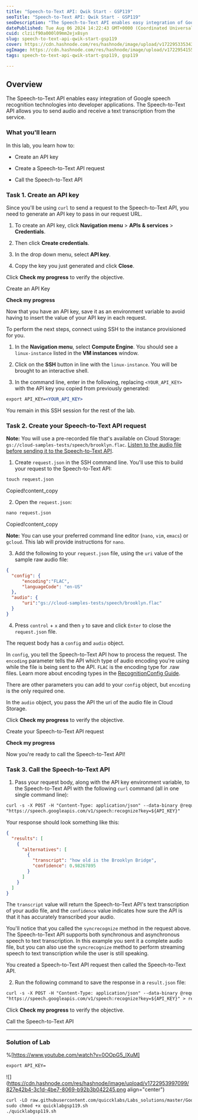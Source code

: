 ```yaml
---
title: "Speech-to-Text API: Qwik Start - GSP119"
seoTitle: "Speech-to-Text API: Qwik Start - GSP119"
seoDescription: "The Speech-to-Text API enables easy integration of Google speech recognition technologies into developer applications. The Speech-to-Text API allows you to"
datePublished: Tue Aug 06 2024 14:22:43 GMT+0000 (Coordinated Universal Time)
cuid: clziif90a000l09mm2ejx8syn
slug: speech-to-text-api-qwik-start-gsp119
cover: https://cdn.hashnode.com/res/hashnode/image/upload/v1722953353434/1a6a0571-5e47-446b-af26-49e858e445d7.png
ogImage: https://cdn.hashnode.com/res/hashnode/image/upload/v1722954155655/6f660fc8-fdae-4660-9352-b7f4ce335848.png
tags: speech-to-text-api-qwik-start-gsp119, gsp119

---
```


## **Overview**

The Speech-to-Text API enables easy integration of Google speech recognition technologies into developer applications. The Speech-to-Text API allows you to send audio and receive a text transcription from the service.

### What you'll learn

In this lab, you learn how to:

* Create an API key
    
* Create a Speech-to-Text API request
    
* Call the Speech-to-Text API
    

### **Task 1. Create an API key**

Since you'll be using `curl` to send a request to the Speech-to-Text API, you need to generate an API key to pass in our request URL.

1. To create an API key, click **Navigation menu** &gt; **APIs & services** &gt; **Credentials**.
    
2. Then click **Create credentials**.
    
3. In the drop down menu, select **API key**.
    
4. Copy the key you just generated and click **Close**.
    

Click **Check my progress** to verify the objective.

Create an API Key

**Check my progress**

Now that you have an API key, save it as an environment variable to avoid having to insert the value of your API key in each request.

To perform the next steps, connect using SSH to the instance provisioned for you.

1. In the **Navigation menu**, select **Compute Engine**. You should see a `linux-instance` listed in the **VM instances** window.
    
2. Click on the **SSH** button in line with the `linux-instance`. You will be brought to an interactive shell.
    
3. In the command line, enter in the following, replacing `<YOUR_API_KEY>` with the API key you copied from previously generated:
    

```apache
export API_KEY=<YOUR_API_KEY>
```

You remain in this SSH session for the rest of the lab.

### **Task 2. Create your Speech-to-Text API request**

**Note:** You will use a pre-recorded file that's available on Cloud Storage: `gs://cloud-samples-tests/speech/brooklyn.flac`. [Listen to the audio file before sending it to the Speech-to-Text API](https://storage.cloud.google.com/cloud-samples-tests/speech/brooklyn.flac).

1. Create `request.json` in the SSH command line. You'll use this to build your request to the Speech-to-Text API:
    

```apache
touch request.json
```

Copied!content\_copy

2. Open the `request.json`:
    

```apache
nano request.json
```

Copied!content\_copy

**Note:** You can use your preferred command line editor (`nano`, `vim`, `emacs`) or `gcloud`. This lab will provide instructions for `nano`.

3. Add the following to your `request.json` file, using the `uri` value of the sample raw audio file:
    

```json
{
  "config": {
      "encoding":"FLAC",
      "languageCode": "en-US"
  },
  "audio": {
      "uri":"gs://cloud-samples-tests/speech/brooklyn.flac"
  }
}
```

4. Press `control` + `x` and then `y` to save and click `Enter` to close the `request.json` file.
    

The request body has a `config` and `audio` object.

In `config`, you tell the Speech-to-Text API how to process the request. The `encoding` parameter tells the API which type of audio encoding you're using while the file is being sent to the API. `FLAC` is the encoding type for .raw files. Learn more about encoding types in the [RecognitionConfig Guide](https://cloud.google.com/speech/reference/rest/v1/RecognitionConfig).

There are other parameters you can add to your `config` object, but `encoding` is the only required one.

In the `audio` object, you pass the API the uri of the audio file in Cloud Storage.

Click **Check my progress** to verify the objective.

Create your Speech-to-Text API request

**Check my progress**

Now you're ready to call the Speech-to-Text API!

### **Task 3. Call the Speech-to-Text API**

1. Pass your request body, along with the API key environment variable, to the Speech-to-Text API with the following `curl` command (all in one single command line):
    

```apache
curl -s -X POST -H "Content-Type: application/json" --data-binary @request.json \
"https://speech.googleapis.com/v1/speech:recognize?key=${API_KEY}"
```

Your response should look something like this:

```json
{
  "results": [
    {
      "alternatives": [
        {
          "transcript": "how old is the Brooklyn Bridge",
          "confidence": 0.98267895
        }
      ]
    }
  ]
}
```

The `transcript` value will return the Speech-to-Text API's text transcription of your audio file, and the `confidence` value indicates how sure the API is that it has accurately transcribed your audio.

You'll notice that you called the `syncrecognize` method in the request above. The Speech-to-Text API supports both synchronous and asynchronous speech to text transcription. In this example you sent it a complete audio file, but you can also use the `syncrecognize` method to perform streaming speech to text transcription while the user is still speaking.

You created a Speech-to-Text API request then called the Speech-to-Text API.

2. Run the following command to save the response in a `result.json` file:
    

```apache
curl -s -X POST -H "Content-Type: application/json" --data-binary @request.json \
"https://speech.googleapis.com/v1/speech:recognize?key=${API_KEY}" > result.json
```

Click **Check my progress** to verify the objective.

Call the Speech-to-Text API

---

### Solution of Lab

%[https://www.youtube.com/watch?v=0OOpG5_lXuM] 

```apache
export API_KEY=
```

![](https://cdn.hashnode.com/res/hashnode/image/upload/v1722953997099/827e42b4-3c1d-4be7-8069-b92b3b042245.png align="center")

```apache
curl -LO raw.githubusercontent.com/quiccklabs/Labs_solutions/master/Google%20Cloud%20Speech%20to%20Text%20API%20Qwik%20Start/quicklabgsp119.sh
sudo chmod +x quicklabgsp119.sh
./quicklabgsp119.sh
```